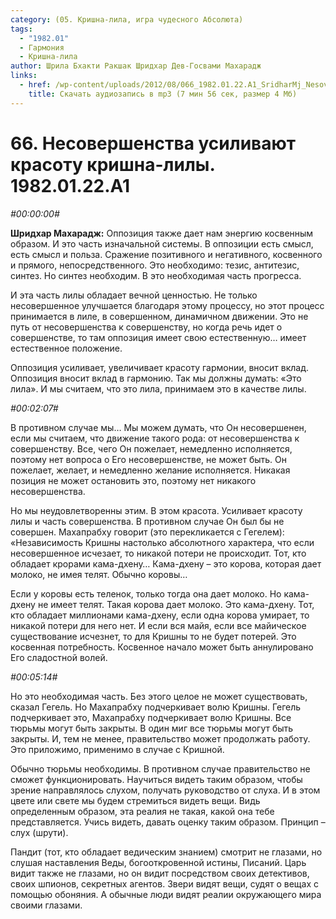 ```yaml
---
category: (05. Кришна-лила, игра чудесного Абсолюта)
tags:
  - "1982.01"
  - Гармония
  - Кришна-лила
author: Шрила Бхакти Ракшак Шридхар Дев-Госвами Махарадж
links:
  - href: /wp-content/uploads/2012/08/066_1982.01.22.A1_SridharMj_Nesovershenstva_usilivayut_krasotu_krishna-lily.mp3
    title: Скачать аудиозапись в mp3 (7 мин 56 сек, размер 4 Мб)
---
```


# 66. Несовершенства усиливают красоту кришна-лилы. 1982.01.22.A1

*#00:00:00#*

**Шридхар Махарадж:** Оппозиция также дает нам энергию косвенным образом. И это часть изначальной системы. В оппозиции есть смысл, есть смысл и польза. Сражение позитивного и негативного, косвенного и прямого, непосредственного. Это необходимо: тезис, антитезис, синтез. Но синтез необходим. B это необходимая часть прогресса.

И эта часть лилы обладает вечной ценностью. Не только несовершенное улучшается благодаря этому процессу, но этот процесс принимается в лиле, в совершенном, динамичном движении. Это не путь от несовершенства к совершенству, но когда речь идет о совершенстве, то там оппозиция имеет свою естественную… имеет естественное положение.

Оппозиция усиливает, увеличивает красоту гармонии, вносит вклад. Оппозиция вносит вклад в гармонию. Так мы должны думать: «Это лила». И мы считаем, что это лила, принимаем это в качестве лилы.

*#00:02:07#*

В противном случае мы… Мы можем думать, что Он несовершенен, если мы считаем, что движение такого рода: от несовершенства к совершенству. Все, чего Он пожелает, немедленно исполняется, поэтому нет вопроса о Его несовершенстве, не может быть. Он пожелает, желает, и немедленно желание исполняется. Никакая позиция не может остановить это, поэтому нет никакого несовершенства.

Но мы неудовлетворенны этим. В этом красота. Усиливает красоту лилы и часть совершенства. В противном случае Он был бы не совершен. Махапрабху говорит (это перекликается с Гегелем): «Независимость Кришны настолько абсолютного характера, что если несовершенное исчезает, то никакой потери не происходит. Тот, кто обладает крорами кама-дхену… Кама-дхену – это корова, которая дает молоко, не имея телят. Обычно коровы…

Если у коровы есть теленок, только тогда она дает молоко. Но кама-дхену не имеет телят. Такая корова дает молоко. Это кама-дхену. Тот, кто обладает миллионами кама-дхену, если одна корова умирает, то никакой потери для него нет. И если вся майя, если все майическое существование исчезнет, то для Кришны то не будет потерей. Это косвенная потребность. Косвенное начало может быть аннулировано Его сладостной волей.

*#00:05:14#*

Но это необходимая часть. Без этого целое не может существовать, сказал Гегель. Но Махапрабху подчеркивает волю Кришны. Гегель подчеркивает это, Махапрабху подчеркивает волю Кришны. Все тюрьмы могут быть закрыты. В один миг все тюрьмы могут быть закрыты. И, тем не менее, правительство может продолжать работу. Это приложимо, применимо в случае с Кришной.

Обычно тюрьмы необходимы. В противном случае правительство не сможет функционировать. Научиться видеть таким образом, чтобы зрение направлялось слухом, получать руководство от слуха. И в этом цвете или свете мы будем стремиться видеть вещи. Видь определенным образом, эта реалия не такая, какой она тебе представляется. Учись видеть, давать оценку таким образом. Принцип – слух (шрути).

Пандит (тот, кто обладает ведическим знанием) смотрит не глазами, но слушая наставления Веды, богооткровенной истины, Писаний. Царь видит также не глазами, но он видит посредством своих детективов, своих шпионов, секретных агентов. Звери видят вещи, судят о вещах с помощью обоняния. А обычные люди видят реалии окружающего мира своими глазами.

